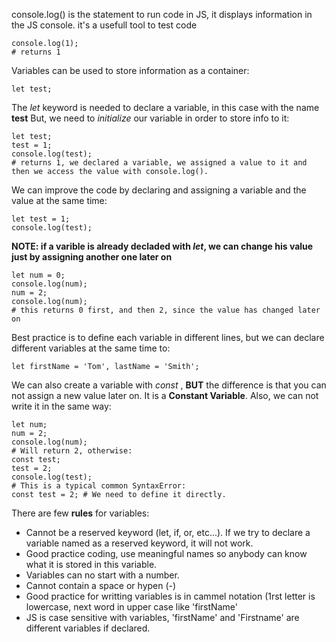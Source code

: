 console.log() is the statement to run code in JS, it displays information in the JS console.
it's a usefull tool to test code
```
console.log(1);
# returns 1
```
Variables can be used to store information as a container:
```
let test;
```
The *let* keyword is needed to declare a variable, in this case with the name **test**
But, we need to *initialize* our variable in order to store info to it:
```
let test;
test = 1;
console.log(test);
# returns 1, we declared a variable, we assigned a value to it and then we access the value with console.log().
```
We can improve the code by declaring and assigning a variable and the value at the same time: 
```
let test = 1;
console.log(test);
```

**NOTE: if a varible is already decladed with *let*, we can change his value just by assigning another one later on**
```
let num = 0;
console.log(num);
num = 2;
console.log(num);
# this returns 0 first, and then 2, since the value has changed later on
```
Best practice is to define each variable in different lines, but we can declare different variables at the same time to: 
```
let firstName = 'Tom', lastName = 'Smith';
```

We can also create a variable with *const* , **BUT** the difference is that you can not assign a new value later on.
It is a **Constant Variable**. 
Also, we can not write it in the same way:
```
let num;
num = 2;
console.log(num);
# Will return 2, otherwise:
const test;
test = 2;
console.log(test);
# This is a typical common SyntaxError:
const test = 2; # We need to define it directly.
```

There are few **rules** for variables:
-  Cannot be a reserved keyword (let, if, or, etc...). If we try to declare a variable named as a reserved keyword, it will not work.
-  Good practice coding, use meaningful names so anybody can know what it is stored in this variable.
-  Variables can no start with a number.
-  Cannot contain a space or hypen (-)
-  Good practice for writting variables is in cammel notation (1rst letter is lowercase, next word in upper case like 'firstName'
-  JS is case sensitive with variables, 'firstName' and 'Firstname' are different variables if declared. 
